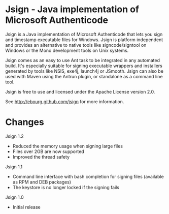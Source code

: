 Jsign - Java implementation of Microsoft Authenticode
=====================================================

Jsign is a Java implementation of Microsoft Authenticode that lets you sign
and timestamp executable files for Windows. Jsign is platform independent and
provides an alternative to native tools like signcode/signtool on Windows
or the Mono development tools on Unix systems.

Jsign comes as an easy to use Ant task to be integrated in any automated build.
It's especially suitable for signing executable wrappers and installers generated
by tools like NSIS, exe4j, launch4j or JSmooth. Jsign can also be used with Maven
using the Antrun plugin, or standalone as a command line tool.

Jsign is free to use and licensed under the Apache License version 2.0.


See http://ebourg.github.com/jsign for more information.


Changes
=======

Jsign 1.2
* Reduced the memory usage when signing large files
* Files over 2GB are now supported
* Improved the thread safety

Jsign 1.1
* Command line interface with bash completion for signing files (available as RPM and DEB packages)
* The keystore is no longer locked if the signing fails

Jsign 1.0
* Initial release
